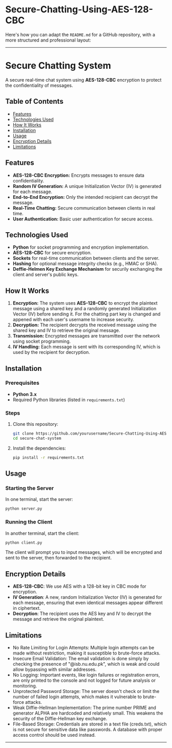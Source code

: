 # Secure-Chatting-Using-AES-128-CBC

Here's how you can adapt the `README.md` for a GitHub repository, with a more structured and professional layout:

---

# Secure Chatting System

A secure real-time chat system using **AES-128-CBC** encryption to protect the confidentiality of messages.

## Table of Contents
- [Features](#features)
- [Technologies Used](#technologies-used)
- [How It Works](#how-it-works)
- [Installation](#installation)
- [Usage](#usage)
- [Encryption Details](#encryption-details)
- [Limitations](#limitations)

## Features

- **AES-128-CBC Encryption:** Encrypts messages to ensure data confidentiality.
- **Random IV Generation:** A unique Initialization Vector (IV) is generated for each message.
- **End-to-End Encryption:** Only the intended recipient can decrypt the message.
- **Real-Time Chatting:** Secure communication between clients in real time.
- **User Authentication:** Basic user authentication for secure access.

## Technologies Used

- **Python** for socket programming and encryption implementation.
- **AES-128-CBC** for secure encryption.
- **Sockets** for real-time communication between clients and the server.
- **Hashing** for optional message integrity checks (e.g., HMAC or SHA).
- **Deffie-Helmen Key Exchange Mechanism** for securily exchanging the client and server's public keys.

## How It Works

1. **Encryption:** The system uses **AES-128-CBC** to encrypt the plaintext message using a shared key and a randomly generated Initialization Vector (IV) before sending it. For the chatting part key is changed and appened with each user's username to increase security.
2. **Decryption:** The recipient decrypts the received message using the shared key and IV to retrieve the original message.
3. **Transmission:** Encrypted messages are transmitted over the network using socket programming.
4. **IV Handling:** Each message is sent with its corresponding IV, which is used by the recipient for decryption.

## Installation

### Prerequisites
- **Python 3.x**
- Required Python libraries (listed in `requirements.txt`)

### Steps

1. Clone this repository:
   ```bash
   git clone https://github.com/yourusername/Secure-Chatting-Using-AES-128-CBC.git
   cd secure-chat-system
   ```

2. Install the dependencies:
   ```bash
   pip install -r requirements.txt
   ```

## Usage

### Starting the Server

In one terminal, start the server:
```bash
python server.py
```

### Running the Client

In another terminal, start the client:
```bash
python client.py
```

The client will prompt you to input messages, which will be encrypted and sent to the server, then forwarded to the recipient.

## Encryption Details

- **AES-128-CBC**: We use AES with a 128-bit key in CBC mode for encryption.
- **IV Generation**: A new, random Initialization Vector (IV) is generated for each message, ensuring that even identical messages appear different in ciphertext.
- **Decryption**: The recipient uses the AES key and IV to decrypt the message and retrieve the original plaintext.


## Limitations

- No Rate Limiting for Login Attempts: Multiple login attempts can be made without restriction, making it susceptible to brute-force attacks.
- Insecure Email Validation: The email validation is done simply by checking the presence of "@isb.nu.edu.pk", which is weak and could allow bypassing with similar addresses.
- No Logging: Important events, like login failures or registration errors, are only printed to the console and not logged for future analysis or monitoring.
- Unprotected Password Storage: The server doesn't check or limit the number of failed login attempts, which makes it vulnerable to brute-force attacks.
- Weak Diffie-Hellman Implementation: The prime number PRIME and generator ALPHA are hardcoded and relatively small. This weakens the security of the Diffie-Hellman key exchange.
- File-Based Storage: Credentials are stored in a text file (creds.txt), which is not secure for sensitive data like passwords. A database with proper access control should be used instead.

-----------------------------------------------------------------------
